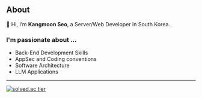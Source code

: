 ## About
👋 Hi, I’m **Kangmoon Seo**, a Server/Web Developer in South Korea. <br/>

### I'm passionate about ...
- Back-End Development Skills
- AppSec and Coding conventions
- Software Architecture
- LLM Applications

--- 
[![solved.ac tier](http://mazassumnida.wtf/api/mini/generate_badge?boj=70002467)](https://solved.ac/70002467)




